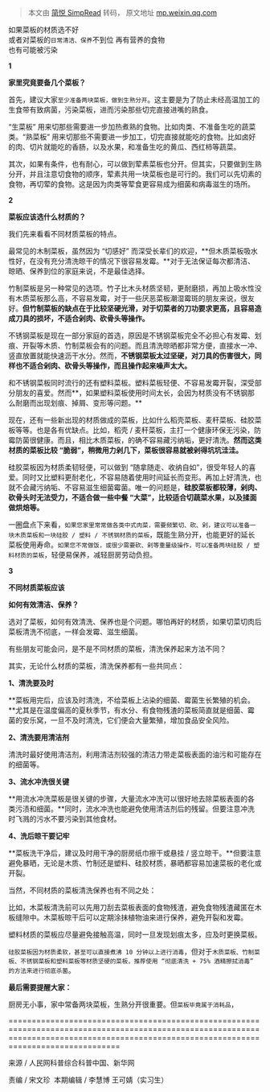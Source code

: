 > 本文由 [简悦 SimpRead](http://ksria.com/simpread/) 转码， 原文地址 [mp.weixin.qq.com](https://mp.weixin.qq.com/s/5UvQphhq_hgKg-EXjm5pxA)


如果菜板的材质选不好  
或者对菜板的`日常清洁、保养`不到位
再有营养的食物  
也有可能被污染  

**1**

**家里究竟要备几个菜板？**

首先，建议大家`至少准备两块菜板，做到生熟分开`。这主要是为了防止未经高温加工的生食带有致病菌，污染菜板，进而污染那些切完直接进嘴的熟食。

“生菜板” 用来切那些需要进一步加热煮熟的食物。比如肉类、不准备生吃的蔬菜类。“熟菜板” 用来切那些不需要进一步加工，切完直接就能吃的食物。比如卤好的肉、切片就能吃的香肠，以及水果，和准备生吃的黄瓜、西红柿等蔬菜。

其次，如果有条件，也有耐心，可以做到荤素菜板也分开。但其实，只要做到生熟分开，并且注意切食物的顺序，荤素共用一块菜板也是可行的。我们可以先切素的食物，再切荤的食物。这是因为肉类等荤食更容易成为细菌和病毒滋生的场所。

**2**

**菜板应该选什么材质的？**

我们先来看看不同材质菜板的特点。

最常见的木制菜板，虽然因为 “切感好” 而深受长辈们的欢迎，**但木质菜板吸水性好，在没有充分清洗晾干的情况下很容易发霉。**对于无法保证每次都清洁、晾晒、保养到位的家庭来说，不是最佳选择。

竹制菜板是另一种常见的选项。竹子比木头材质坚韧，更耐磨损，再加上吸水性没有木质菜板那么高，不容易发霉，对于一些厌恶菜板潮湿霉斑的朋友来说，很友好。**但竹制菜板的缺点在于比较坚硬光滑，对于切菜者的刀功要求更高，且容易造成刀具的损坏，不适合剁肉、砍骨头等操作。**

不锈钢菜板是现在一部分家庭的首选，原因是不锈钢菜板完全不必担心有发霉、划痕、开裂等木质、竹制菜板会有的问题。而且清洗晾晒都非常方便，直接水一冲、竖直放置就能快速沥干水分。然而，**不锈钢菜板太过坚硬，对刀具的伤害很大，同样也不适合剁肉、砍骨头等操作，而且操作起来噪声太大。**

和不锈钢菜板同时流行的还有塑料菜板。塑料菜板轻便、不容易发霉开裂，深受部分朋友的喜爱。然而**，如果塑料菜板使用时间太长，会因为材质没有不锈钢那么耐磨而出现划痕、掉屑、变形等问题。**

现在，还有一些新出现的材质做成的菜板，比如什么稻壳菜板、麦秆菜板、硅胶菜板等等。也是各有优缺点。比如，稻壳 / 麦秆菜板，主打一个健康环保无污染，防霉防菌很健康。而且，相比木质菜板，的确不容易藏污纳垢，更好清洗。**然而这类材质的菜板比较 “脆弱”，稍微用力剁几下，菜板很容易就被剁得坑坑洼洼。**

硅胶菜板因为材质柔韧轻便，可以做到 “随拿随走、收纳自如”，很受年轻人的喜爱。同时又比塑料更耐老化，不容易随着使用时间延长而变形。再加上好清洗，也就不会藏污纳垢、不容易滋生细菌霉菌。唯一的问题是，**硅胶菜板都较薄，剁肉、砍骨头时无法受力，不适合做一些中餐 “大菜”，比较适合切蔬菜水果，以及揉面做烘焙等。**

一圈盘点下来看，`如果您家里常常做各类中式肉菜，需要频繁切、砍、剁，建议可以准备一块木质菜板和一块硅胶 / 塑料 / 不锈钢材质的菜板`，既能生熟分开，也能更好的延长菜板使用寿命。`如果您不常做饭，或很少需要砍、剁等重量级操作，可以准备两块硅胶 / 塑料材质的菜板`，轻便易保养，减轻厨房劳动负担。

**3**

**不同材质菜板应该**

**如何有效清洁、保养？**

选对了菜板，如何有效清洗、保养也是个问题。哪怕再好的材质，如果切菜切肉后菜板清洗不彻底，一样会发霉、滋生细菌。

有些朋友可能会问，是不是不同材质的菜板，清洗保养起来方法不同？

其实，无论什么材质的菜板，清洗保养都有一些共同点：

**1、清洗要及时**

**菜板用完后，应该及时清洗，不给菜板上沾染的细菌、霉菌生长繁殖的机会。**尤其是在温度偏高的夏秋季节，有水分、有食物残渣的菜板简直就是细菌、霉菌的安乐窝，一旦不及时清洗，它们便会大量繁殖，增加食品安全风险。

**2、清洗要用清洁剂**

清洗时最好使用清洁剂，利用清洁剂较强的清洁力带走菜板表面的油污和可能存在的细菌等。

**3、流水冲洗很关键**

**用流水冲洗菜板是很关键的步骤，大量流水冲洗可以很好地去除菜板表面的各类污渍和细菌。**同时，流水冲洗也能避免使用清洁剂后的残留。但要注意冲洗时飞溅的污水不要污染到其他食材。

**4、洗后晾干要记牢**

**菜板洗干净后，建议及时用干净的厨房纸巾擦干或悬挂 / 竖立晾干。**但要注意避免暴晒，无论是木质、竹制还是塑料、硅胶材质，暴晒都容易加速菜板的老化或开裂。

当然，不同材质的菜板清洗保养也有不同之处：

比如，木菜板清洗前可以先用刀刮去菜板表面的食物残渣，避免食物残渣藏匿在木板缝隙中。木菜板晾干后可以定期涂抹植物油来进行保养，避免开裂和发霉。

塑料材质的菜板应尽量避免接触高温，同时一旦发现划痕太多，应及时更换菜板。

`硅胶菜板因为材质柔软，甚至可以直接煮沸 10 分钟以上进行消毒`，但对于`木质菜板、竹制菜板、不锈钢菜板和塑料菜板等材质坚硬的菜板，推荐使用 “彻底清洗 + 75% 酒精擦拭消毒” 的方法来进行彻底杀菌`。

**最后需要提醒大家：**

厨房无小事，家中常备两块菜板，生熟分开很重要。但`菜板毕竟属于消耗品`，


==========================================================================================================================================================================================


来源 / 人民网科普综合科普中国、新华网

责编 / 宋文珍  本期编辑 / 李慧博 王可婧（实习生）
